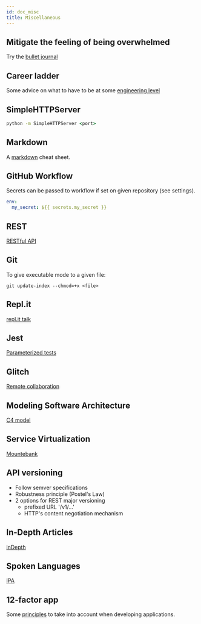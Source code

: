 ```yaml
---
id: doc_misc
title: Miscellaneous
---
```


## Mitigate the feeling of being overwhelmed
Try the [bullet journal](https://bulletjournal.com/blogs/bulletjournalist/mental-inventory)
## Career ladder

Some advice on what to have to be at some [engineering level](https://career-ladders.dev/engineering/) 
## SimpleHTTPServer

```cmd
python -m SimpleHTTPServer <port>
```
## Markdown

A [markdown](https://github.com/adam-p/markdown-here/wiki/Markdown-Cheatsheet) cheat sheet.

## GitHub Workflow

Secrets can be passed to workflow 
if set on given repository (see settings). 
```yaml
env:
  my_secret: ${{ secrets.my_secret }}
```
## REST
[RESTful API](https://restfulapi.net/)

## Git
To give executable mode to a given file:
```git
git update-index --chmod=+x <file>
```
## Repl.it
[repl.it talk](https://repl.it/talk/all)

## Jest
[Parameterized tests](https://jestjs.io/docs/en/api#testeachtablename-fn-timeout)

## Glitch 
[Remote collaboration](https://glitch.com/) 

## Modeling Software Architecture
[C4 model](https://c4model.com/)

## Service Virtualization
[Mountebank](http://www.mbtest.org/)

## API versioning
* Follow semver specifications
* Robustness principle (Postel's Law)
* 2 options for REST major versioning
  - prefixed URL '/v1/...'
  - HTTP's content negotiation mechanism
  
## In-Depth Articles
[inDepth](https://indepth.dev/)

## Spoken Languages
[IPA](https://www.ipachart.com/)

## 12-factor app
Some [principles](https://12factor.net/) to take into account when developing applications. 
